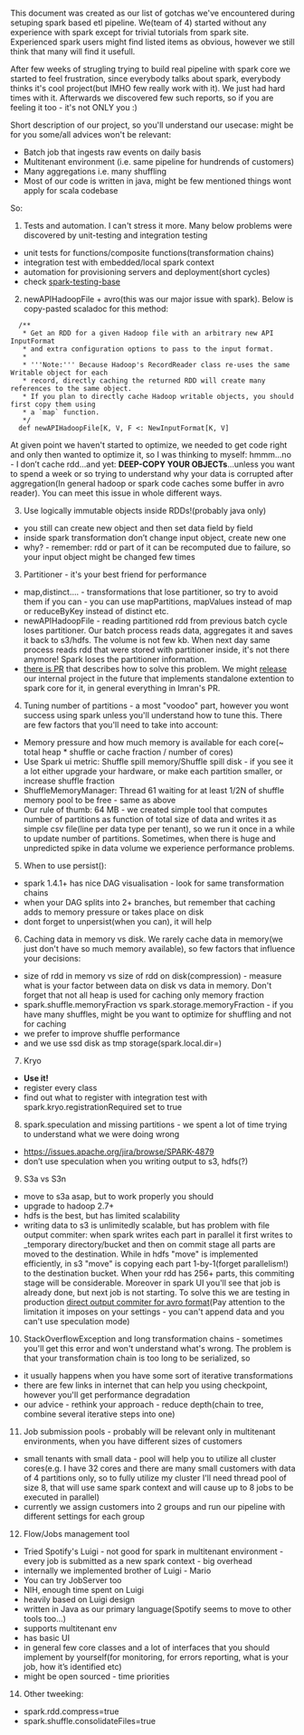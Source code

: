 This document was created as our list of gotchas we've encountered during setuping spark based etl pipeline. We(team of 4) started without any experience with spark except for trivial tutorials from spark site. Experienced spark users might find listed items as obvious, however we still think that many will find it usefull. 

After few weeks of strugling trying to build real pipeline with spark core we started to feel frustration, since everybody talks about spark, everybody thinks it's cool project(but IMHO few really work with it). We just had hard times with it. Afterwards we discovered few such reports, so if you are feeling it too - it's not ONLY you :)

Short description of our project, so you'll understand our usecase: might be for you some/all advices won't be relevant:
- Batch job that ingests raw events on daily basis
- Multitenant environment (i.e. same pipeline for hundrends of customers)
- Many aggregations i.e. many shuffling
- Most of our code is written in java, might be few mentioned things wont apply for scala codebase

So:

1. Tests and automation. I can't stress it more. Many below problems were discovered by unit-testing and integration testing
  - unit tests for functions/composite functions(transformation chains)
  - integration test with embedded/local spark context
  - automation for provisioning servers and deployment(short cycles)
  - check [spark-testing-base](https://github.com/holdenk/spark-testing-base)
2. newAPIHadoopFile + avro(this was our major issue with spark). Below is copy-pasted scaladoc for this method:
  ```
    /**
     * Get an RDD for a given Hadoop file with an arbitrary new API InputFormat
     * and extra configuration options to pass to the input format.
     *
     * '''Note:''' Because Hadoop's RecordReader class re-uses the same Writable object for each
     * record, directly caching the returned RDD will create many references to the same object.
     * If you plan to directly cache Hadoop writable objects, you should first copy them using
     * a `map` function.
     */
    def newAPIHadoopFile[K, V, F <: NewInputFormat[K, V]
  ```
At given point we haven't started to optimize, we needed to get code right and only then wanted to optimize it, so I was thinking to myself: hmmm...no - I don’t cache rdd...and yet: **DEEP-COPY YOUR OBJECTs**...unless you want to spend a week or so trying to understand why your data is corrupted after aggregation(In general hadoop or spark code caches some buffer in avro reader). You can meet this issue in whole different ways.

3. Use logically immutable objects inside RDDs!(probably java only)
  - you still can create new object and then set data field by field
  - inside spark transformation don’t change input object, create new one
  - why? - remember: rdd or part of it can be recomputed due to failure, so your input object might be changed few times

3. Partitioner - it's your best friend for performance
  - map,distinct…. - transformations that lose partitioner, so try to avoid them if you can - you can use mapPartitions, mapValues instead of map or reduceByKey instead of distinct etc.
  - newAPIHadoopFile - reading partitioned rdd from previous batch cycle loses partitioner. Our batch process reads data, aggregates it and saves it back to s3/hdfs. The volume is not few kb. When next day same process reads rdd that were stored with partitioner inside, it's not there anymore! Spark loses the partitioner information.
  - [there is PR](https://github.com/apache/spark/pull/4449) that describes how to solve this problem. We might [release](https://github.com/IgorBerman/DySparkExtensionOS) our internal project in the future that implements standalone extention to spark core for it, in general everything in Imran's PR.

4. Tuning number of partitions -  a most "voodoo" part, however you wont success using spark unless you'll understand how to tune this. There are few factors that you'll need to take into account:
  - Memory pressure and how much memory is available for each core(~ total heap * shuffle or cache fraction / number of cores)
  - Use Spark ui metric: Shuffle spill memory/Shuffle spill disk - if you see it a lot either upgrade your hardware, or make each partition smaller, or increase shuffle fraction
  - ShuffleMemoryManager: Thread 61 waiting for at least 1/2N of shuffle memory pool to be free - same as above
  - Our rule of thumb: 64 MB - we created simple tool that computes number of partitions as function of total size of data and writes it as simple csv file(line per data type per tenant), so we run it once in a while to update number of partitions. Sometimes, when there is huge and unpredicted spike in data volume we experience performance problems.

5. When to use persist():
  - spark 1.4.1+ has nice DAG visualisation - look for same transformation chains
  - when your DAG splits into 2+ branches, but remember that caching adds to memory pressure or takes place on disk
  - dont forget to unpersist(when you can), it will help

6. Caching data in memory vs disk. We rarely cache data in memory(we just don't have so much memory available), so few factors that influence your decisions:
  - size of rdd in memory vs size of rdd on disk(compression) - measure what is your factor between data on disk vs data in memory. Don't forget that not all heap is used for caching only memory fraction
  - spark.shuffle.memoryFraction vs spark.storage.memoryFraction - if you have many shuffles, might be you want to optimize for shuffling and not for caching
  - we prefer to improve shuffle performance
  - and we use ssd disk as tmp storage(spark.local.dir=<path to raid0 of ephemeral ssds>)

7. Kryo
  - **Use it!**
  - register every class
  - find out what to register with integration test with spark.kryo.registrationRequired set to true

8. spark.speculation and missing partitions - we spent a lot of time trying to understand what we were doing wrong
  - https://issues.apache.org/jira/browse/SPARK-4879
  - don’t use speculation when you writing output to s3, hdfs(?)

9. S3a vs S3n
  - move to s3a asap, but to work properly you should
  - upgrade to hadoop 2.7+
  - hdfs is the best, but has limited scalability
  - writing data to s3 is unlimitedly scalable, but has problem with file output commiter: when spark writes each part in parallel it first writes to _temporary directory/bucket and then on commit stage all parts are moved to the destination. While in hdfs "move" is implemented efficiently, in s3 "move" is copying each part 1-by-1(forget parallelism!) to the destination bucket. When your rdd has 256+ parts, this commiting stage will be considerable. Moreover in spark UI you'll see that job is already done, but next job is not starting. To solve this we are testing in production [direct output commiter for avro format](https://github.com/IgorBerman/directavro)(Pay attention to the limitation it imposes on your settings - you can't append data and you can't use speculation mode)

10. StackOverflowException and long transformation chains - sometimes you'll get this error and won't understand what's wrong. The problem is that your transformation chain is too long to be serialized, so 
  - it usually happens when you have some sort of iterative transformations
  - there are few links in internet that can help you using checkpoint, however you'll get performance degradation
  - our advice - rethink your approach - reduce depth(chain to tree, combine several iterative steps into one)

11. Job submission pools - probably will be relevant only in multitenant environments, when you have different sizes of customers
  - small tenants with small data - pool will help you to utilize all cluster cores(e.g. I have 32 cores and there are many small customers with data of 4 partitions only, so to fully utilize my cluster I'll need thread pool of size 8, that will use same spark context and will cause up to 8 jobs to be executed in parallel)
  - currently we assign customers into 2 groups and run our pipeline with different settings for each group

12. Flow/Jobs management tool
  - Tried Spotify's Luigi - not good for spark in multitenant environment - every job is submitted as a new spark context - big overhead
  - internally we implemented brother of Luigi - Mario
  - You can try JobServer too
  - NIH, enough time spent on Luigi
  - heavily based on Luigi design
  - written in Java as our primary language(Spotify seems to move to other tools too…)
  - supports multitenant env
  - has basic UI
  - in general few core classes and a lot of interfaces that you should implement by yourself(for monitoring, for errors reporting, what is your job, how it’s identified etc)
  - might be open sourced - time priorities

14. Other tweeking:
  - spark.rdd.compress=true
  - spark.shuffle.consolidateFiles=true
